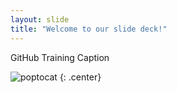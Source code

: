 ```yaml
---
layout: slide
title: "Welcome to our slide deck!"
---
```


GitHub Training Caption

![poptocat](https://octodex.github.com/images/poptocat.png)
{: .center}
